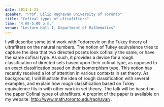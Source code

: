 ```yaml
---
date: 2011-1-21
speaker: "Prof. Dilip Raghavan University of Toronto"
title: "Cofinal types of ultrafilters"
time: "4:00-5:00 p.m." 
venue: "Lecture Hall I, Department of Mathematics"
---
```

I will describe some joint work with Todorcevic on the Tukey theory of ultrafilters on the natural numbers. The notion of Tukey equivalence tries to capture the idea that two directed posets look cofinally the same, or have the same cofinal type. As such, it provides a device for a rough classification of directed sets based upon their cofinal type, as opposed to an exact classification based on their isomorphism type. This notion has recently received a lot of attention in various contexts in set theory. As background, I will illustrate the idea of rough classification with several examples, and explain how rough classification based on Tukey equivalence fits in with other work in set theory. The talk will be based on the paper Cofinal types of ultrafilters. A preprint of the paper is available on my website: http://www.math.toronto.edu/raghavan .
